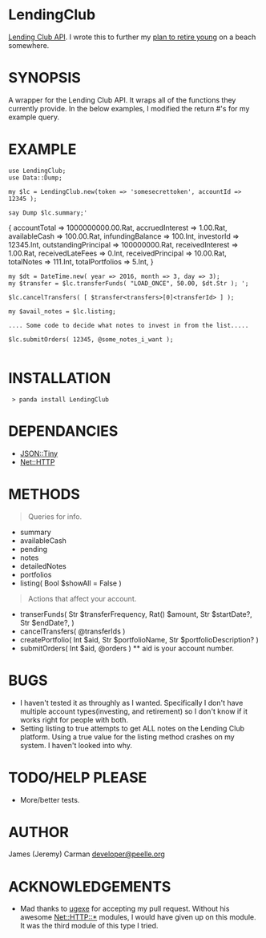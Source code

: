 ﻿LendingClub
==========

[Lending Club API](https://www.lendingclub.com/developers/lc-api.action). I wrote this to further my [plan to retire young](https://github.com/peelle/Finance-CompoundInterest) on a beach somewhere.

SYNOPSIS
===========

A wrapper for the Lending Club API. It wraps all of the functions they currently provide. In the below examples, I modified the return #'s for my example query. 

EXAMPLE
=======
```
use LendingClub;
use Data::Dump;

my $lc = LendingClub.new(token => 'somesecrettoken', accountId => 12345 ); 

say Dump $lc.summary;'

```

{
  accountTotal         => 1000000000.00.Rat,
  accruedInterest      => 1.00.Rat,
  availableCash        => 100.00.Rat,
  infundingBalance     => 100.Int,
  investorId           => 12345.Int,
  outstandingPrincipal => 100000000.Rat,
  receivedInterest     => 1.00.Rat,
  receivedLateFees     => 0.Int,
  receivedPrincipal    => 10.00.Rat,
  totalNotes           => 111.Int,
  totalPortfolios      => 5.Int,
}

```
my $dt = DateTime.new( year => 2016, month => 3, day => 3); 
my $transfer = $lc.transferFunds( "LOAD_ONCE", 50.00, $dt.Str ); ';

$lc.cancelTransfers( [ $transfer<transfers>[0]<transferId> ] );

my $avail_notes = $lc.listing;

.... Some code to decide what notes to invest in from the list.....

$lc.submitOrders( 12345, @some_notes_i_want );


```

INSTALLATION
============
     > panda install LendingClub

DEPENDANCIES
============
* [JSON::Tiny](https://github.com/moritz/json)
* [Net::HTTP](https://github.com/ugexe/Perl6-Net--HTTP)

METHODS
=======
> Queries for info.

* summary
* availableCash
* pending
* notes
* detailedNotes
* portfolios
* listing( Bool $showAll = False )

> Actions that affect your account.

* transerFunds( Str $transferFrequency, Rat() $amount, Str $startDate?, Str $endDate?, )
* cancelTransfers( @transferIds )
* createPortfolio( Int $aid, Str $portfolioName, Str $portfolioDescription? )
* submitOrders( Int $aid, @orders )
** aid is your account number. 

BUGS
====

* I haven't tested it as throughly as I wanted. Specifically I don't have multiple account types(investing, and retirement) so  I don't know if it works right for people with both.
* Setting listing to true attempts to get ALL notes on the Lending Club platform. Using a true value for the listing method crashes on my system. I haven't looked into why.


TODO/HELP PLEASE
====
* More/better tests.

AUTHOR
======

James (Jeremy) Carman <developer@peelle.org>

ACKNOWLEDGEMENTS
================

* Mad thanks to [ugexe](https://github.com/ugexe) for accepting my pull request. Without his awesome [Net::HTTP::*](https://github.com/ugexe/Perl6-Net--HTTP) modules, I would have given up on this module. It was the third module of this type I tried.

